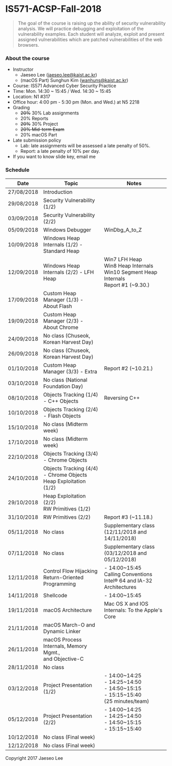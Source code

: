 # IS571-ACSP-Fall-2018 

> The goal of the course is raising up the ability of security vulnerability analysis. We will practice debugging and exploitation of the vulnerability examples. Each student will analyze, exploit and present assigned vulnerabilities which are patched vulnerabilities of the web browsers.

### About the course
* Instructor
	* Jaeseo Lee (jaeseo.lee@kaist.ac.kr)
	* (macOS Part) Sunghun Kim (wanhuns@kaist.ac.kr)
* Course: IS571 Advanced Cyber Security Practice
* Time: Mon. 14:30 ~ 15:45 / Wed. 14:30 ~ 15:45
* Location: N1 #317
* Office hour: 4:00 pm - 5:30 pm (Mon. and Wed.) at N5 2218
* Grading
	* <del>20%</del> 30% Lab assignments
	* 20% Reports
	* <del>20%</del> 30% Project 
	* <del>20% Mid-term Exam</del>
	* 20% macOS Part
* Late submission policy 
	* Lab: late assignments will be assessed a late penalty of 50%.
	* Report: a late penalty of 10% per day.
* If you want to know slide key, email me

### Schedule
| Date       |  Topic          | Notes 
|------------|-----------------|-------
| 27/08/2018 | Introduction
| 29/08/2018 | Security Vulnerability (1/2)
| 03/09/2018 | Security Vulnerability (2/2)
| 05/09/2018 | Windows Debugger | WinDbg_A_to_Z
| 10/09/2018 | Windows Heap Internals (1/2) - Standard Heap
| 12/09/2018 | Windows Heap Internals (2/2) - LFH Heap | Win7 LFH Heap<br>Win8 Heap Internals<br>Win10 Segment Heap Internals<br>Report #1 (~9.30.)
| 17/09/2018 | Custom Heap Manager (1/3) - About Flash
| 19/09/2018 | Custom Heap Manager (2/3) - About Chrome
| 24/09/2018 | No class (Chuseok, Korean Harvest Day)
| 26/09/2018 | No class (Chuseok, Korean Harvest Day)
| 01/10/2018 | Custom Heap Manager (3/3) - Extra | Report #2 (~10.21.)
| 03/10/2018 | No class (National Foundation Day)
| 08/10/2018 | Objects Tracking (1/4) - C++ Objects | Reversing C++
| 10/10/2018 | Objects Tracking (2/4) - Flash Objects
| 15/10/2018 | No class (Midterm week)
| 17/10/2018 | No class (Midterm week)
| 22/10/2018 | Objects Tracking (3/4) - Chrome Objects
| 24/10/2018 | Objects Tracking (4/4) - Chrome Objects<br>Heap Exploitation (1/2)
| 29/10/2018 | Heap Exploitation (2/2)<br>RW Primitives (1/2)
| 31/10/2018 | RW Primitives (2/2) | Report #3 (~11.18.)
| 05/11/2018 | No class | Supplementary class<br>(12/11/2018 and 14/11/2018)
| 07/11/2018 | No class | Supplementary class<br>(03/12/2018 and 05/12/2018)
| 12/11/2018 | Control Flow Hijacking<br>Return-Oriented Programming | - 14:00\~15:45<br>Calling Conventions<br>Intel® 64 and IA-32 Architectures
| 14/11/2018 | Shellcode | - 14:00\~15:45
| 19/11/2018 | macOS Architecture | Mac OS X and IOS Internals: To the Apple's Core
| 21/11/2018 | macOS March-O and Dynamic Linker
| 26/11/2018 | macOS Process Internals, Memory Mgmt.,<br> and Objective-C
| 28/11/2018 | No class
| 03/12/2018 | Project Presentation (1/2) | - 14:00\~14:25<br>\- 14:25\~14:50<br>\- 14:50\~15:15<br>\- 15:15\~15:40<br>(25 minutes/team)
| 05/12/2018 | Project Presentation (2/2) | \- 14:00\~14:25<br>\- 14:25\~14:50<br>\- 14:50\~15:15<br>\- 15:15\~15:40
| 10/12/2018 | No class (Final week)
| 12/12/2018 | No class (Final week)

Copyright 2017 Jaeseo Lee

